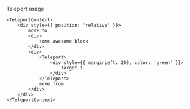 Teleport usage

    <TeleportContext>
        <div style={{ position: 'relative' }}>
            move to
            <div>
                some awesome block
            </div>
            <div>
                <Teleport>
                    <div style={{ marginLeft: 200, color: 'green' }}>
                        Target 1
                    </div>
                </Teleport>
                move from
            </div>
        </div>
    </TeleportContext>